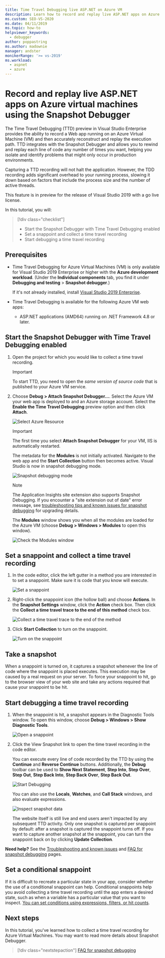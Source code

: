 ```yaml
---
title: Time Travel Debugging live ASP.NET on Azure VM
description: Learn how to record and replay live ASP.NET apps on Azure virtual machines using the Snapshot Debugger.
ms.custom: SEO-VS-2020
ms.date: 04/11/2019
ms.topic: how-to
helpviewer_keywords: 
  - debugger
author: poppastring
ms.author: madownie
manager: andster
monikerRange: '>= vs-2019'
ms.workload: 
  - aspnet
  - azure
---
```

# Record and replay live ASP.NET apps on Azure virtual machines using the Snapshot Debugger

The Time Travel Debugging (TTD) preview in Visual Studio Enterprise provides the ability to record a Web app running on an Azure Virtual Machine (VM) and then accurately reconstruct and replay the execution path. TTD integrates with the Snapshot Debugger and allows you to rewind and replay each line of code any number of times you want, helping you isolate and identify problems that might only occur in production environments.

Capturing a TTD recording will not halt the application. However, the TDD recording adds significant overhead to your running process, slowing it down based on factors that include the process size and the number of active threads.

This feature is in preview for the release of Visual Studio 2019 with a go live license.

In this tutorial, you will:

> [!div class="checklist"]
> * Start the Snapshot Debugger with Time Travel Debugging enabled
> * Set a snappoint and collect a time travel recording
> * Start debugging a time travel recording

## Prerequisites

* Time Travel Debugging for Azure Virtual Machines (VM) is only available for Visual Studio 2019 Enterprise or higher with the **Azure development workload**. (Under the **Individual components** tab, you find it under **Debugging and testing** > **Snapshot debugger**.)

    If it's not already installed, install [Visual Studio 2019 Enterprise](https://visualstudio.microsoft.com/vs/).

* Time Travel Debugging is available for the following Azure VM web apps:
  * ASP.NET applications (AMD64) running on .NET Framework 4.8 or later.

## Start the Snapshot Debugger with Time Travel Debugging enabled

1. Open the project for which you would like to collect a time travel recording.

    > [!IMPORTANT]
    > To start TTD, you need to open the *same version of source code* that is published to your Azure VM service.

1. Choose **Debug > Attach Snapshot Debugger...**. Select the Azure VM your web app is deployed to and an Azure storage account. Select the **Enable the Time Travel Debugging** preview option and then click **Attach**.

      ![Select Azure Resource](../debugger/media/time-travel-debugging-select-azure-resource-vm.png)

    > [!IMPORTANT]
    > The first time you select **Attach Snapshot Debugger** for your VM, IIS is automatically restarted.

    The metadata for the **Modules** is not initially activated. Navigate to the web app and the **Start Collection** button then becomes active. Visual Studio is now in snapshot debugging mode.

   ![Snapshot debugging mode](../debugger/media/snapshot-message.png)

    > [!NOTE]
    > The Application Insights site extension also supports Snapshot Debugging. If you encounter a "site extension out of date" error message, see [troubleshooting tips and known issues for snapshot debugging](../debugger/debug-live-azure-apps-troubleshooting.md) for upgrading details.

   The **Modules** window shows you when all the modules are loaded for the Azure VM (choose **Debug > Windows > Modules** to open this window).

   ![Check the Modules window](../debugger/media/snapshot-modules.png)

## Set a snappoint and collect a time travel recording

1. In the code editor, click the left gutter in a method you are interested in to set a snappoint. Make sure it is code that you know will execute.

   ![Set a snappoint](../debugger/media/time-travel-debugging-set-snappoint-settings.png)

1. Right-click the snappoint icon (the hollow ball) and choose **Actions**. In the **Snapshot Settings** window, click the **Action** check box. Then click the **Collect a time travel trace to the end of this method** check box.

   ![Collect a time travel trace to the end of the method](../debugger/media/time-travel-debugging-set-snappoint-action.png)

1. Click **Start Collection** to turn on the snappoint.

   ![Turn on the snappoint](../debugger/media/snapshot-start-collection.png)

## Take a snapshot

When a snappoint is turned on, it captures a snapshot whenever the line of code where the snappoint is placed executes. This execution may be caused by a real request on your server. To force your snappoint to hit, go to the browser view of your web site and take any actions required that cause your snappoint to be hit.

## Start debugging a time travel recording

1. When the snappoint is hit, a snapshot appears in the Diagnostic Tools window. To open this window, choose **Debug > Windows > Show Diagnostic Tools**.

   ![Open a snappoint](../debugger/media/snapshot-diagsession-window.png)

1. Click the View Snapshot link to open the time travel recording in the code editor.
  
   You can execute every line of code recorded by the TTD by using the **Continue** and **Reverse Continue** buttons. Additionally, the **Debug** toolbar can be used to **Show Next Statement**, **Step Into**, **Step Over**, **Step Out**, **Step Back Into**, **Step Back Over**, **Step Back Out**.

   ![Start Debugging](../debugger/media/time-travel-debugging-step-commands.png)

   You can also use the **Locals**, **Watches**, and **Call Stack** windows, and also evaluate expressions.

   ![Inspect snapshot data](../debugger/media/time-travel-debugging-start-debugging.png)

    The website itself is still live and end users aren't impacted by any subsequent TTD activity. Only one snapshot is captured per snappoint by default: after a snapshot is captured the snappoint turns off. If you want to capture another snapshot at the snappoint, you can turn the snappoint back on by clicking **Update Collection**.

**Need help?** See the [Troubleshooting and known issues](../debugger/debug-live-azure-apps-troubleshooting.md) and [FAQ for snapshot debugging](../debugger/debug-live-azure-apps-faq.yml) pages.

## Set a conditional snappoint

If it is difficult to recreate a particular state in your app, consider whether the use of a conditional snappoint can help. Conditional snappoints help you avoid collecting a time travel recording until the app enters a desired state, such as when a variable has a particular value that you want to inspect. [You can set conditions using expressions, filters, or hit counts](../debugger/debug-live-azure-apps-troubleshooting.md).

## Next steps

In this tutorial, you've learned how to collect a time travel recording for Azure Virtual Machines. You may want to read more details about Snapshot Debugger.

> [!div class="nextstepaction"]
> [FAQ for snapshot debugging](../debugger/debug-live-azure-apps-faq.yml)